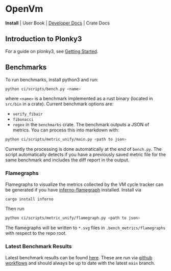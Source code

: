 # OpenVm

**Install**
| User Book
| [Developer Docs](./docs)
| Crate Docs

## Introduction to Plonky3

For a guide on plonky3, see [Getting Started](https://hackmd.io/@axiom/HJks1ZLGR).

## Benchmarks

To run benchmarks, install python3 and run:

```bash
python ci/scripts/bench.py <name>
```

where `<name>` is a benchmark implemented as a rust binary (located in `src/bin` in a crate). Current benchmark options are:

- `verify_fibair`
- `fibonacci`
- `regex`
  in the `benchmarks` crate.
  The benchmark outputs a JSON of metrics. You can process this into markdown with:

```bash
python ci/scripts/metric_unify/main.py <path to json>
```

Currently the processing is done automatically at the end of `bench.py`. The script automatically detects if you have a previously saved metric file for the same benchmark and includes the diff report in the output.

### Flamegraphs

Flamegraphs to visualize the metrics collected by the VM cycle tracker can be generated if you have [inferno-flamegraph](https://crates.io/crates/inferno) installed. Install via

```bash
cargo install inferno
```

Then run

```bash
python ci/scripts/metric_unify/flamegraph.py <path to json>
```

The flamegraphs will be written to `*.svg` files in `.bench_metrics/flamegraphs` with respect to the repo root.

### Latest Benchmark Results

Latest benchmark results can be found [here](https://github.com/axiom-crypto/afs-prototype/blob/gh-pages/index.md).
These are run via [github workflows](./.github/workflows/benchmark-call.yml) and should always be up to date with the latest `main` branch.

